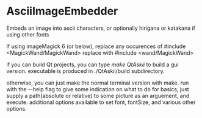 # AsciiImageEmbedder
Embeds an image into ascii characters, or optionally hirigana or katakana if using other fonts

If using imageMagick 6 (or below), replace any occurences of #include <MagickWand/MagickWand>  replace with  #include <wand/MagickWand>

if you can build Qt projects, you can type *make QtAskii* to build a gui version. executable is produced in ./QtAskii/build subdirectory.

otherwise, you can just make the normal terminal version with make. run with the --help flag to give some indication on what to do
for basics, just supply a path(absolute or relative) to some picture as an arguement, and execute. additional options available to set font, fontSize, and various other options.

